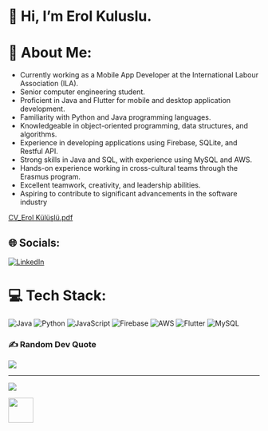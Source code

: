 
<p align="center"><h1><b>
  👋 Hi, I’m Erol Kuluslu.
      </b></h1>

# 💫 About Me:
- Currently working as a Mobile App Developer at the International Labour Association (ILA).
- Senior computer engineering student.
- Proficient in Java and Flutter for mobile and desktop application development.
- Familiarity with Python and Java programming languages.
- Knowledgeable in object-oriented programming, data structures, and algorithms.
- Experience in developing applications using Firebase, SQLite, and Restful API.
- Strong skills in Java and SQL, with experience using MySQL and AWS.
- Hands-on experience working in cross-cultural teams through the Erasmus program.
- Excellent teamwork, creativity, and leadership abilities.
- Aspiring to contribute to significant advancements in the software industry
  
[CV_Erol Külüşlü.pdf](https://github.com/erolkuluslu/erolkuluslu/files/11725716/CV_Erol.Kuluslu.pdf)

## 🌐 Socials:
[![LinkedIn](https://img.shields.io/badge/LinkedIn-%230077B5.svg?logo=linkedin&logoColor=white)](https://linkedin.com/in/erol-külüşlü-966ba9210) 

# 💻 Tech Stack:
![Java](https://img.shields.io/badge/java-%23ED8B00.svg?style=for-the-badge&logo=java&logoColor=white) ![Python](https://img.shields.io/badge/python-3670A0?style=for-the-badge&logo=python&logoColor=ffdd54) ![JavaScript](https://img.shields.io/badge/javascript-%23323330.svg?style=for-the-badge&logo=javascript&logoColor=%23F7DF1E) ![Firebase](https://img.shields.io/badge/firebase-%23039BE5.svg?style=for-the-badge&logo=firebase) ![AWS](https://img.shields.io/badge/AWS-%23FF9900.svg?style=for-the-badge&logo=amazon-aws&logoColor=white) ![Flutter](https://img.shields.io/badge/Flutter-%2302569B.svg?style=for-the-badge&logo=Flutter&logoColor=white) ![MySQL](https://img.shields.io/badge/mysql-%2300f.svg?style=for-the-badge&logo=mysql&logoColor=white)
### ✍️ Random Dev Quote
![](https://quotes-github-readme.vercel.app/api?type=horizontal&theme=radical)

---
[![](https://visitcount.itsvg.in/api?id=erolkuluslu&icon=0&color=0)](https://visitcount.itsvg.in)

<!-- Proudly created with GPRM ( https://gprm.itsvg.in ) -->


<!---
erolkuluslu/erolkuluslu is a ✨ special ✨ repository because its `README.md` (this file) appears on your GitHub profile.
You can click the Preview link ![png-clipart-curriculum-vitae-job-hunting-resume-employment-cv-text-rectangle](https://user-images.githubusercontent.com/92374052/228720475-8ec27a32-362e-403d-8285-33e5fe889f9a.png)
to take a look at your changes.
--->
[<img src="https://user-images.githubusercontent.com/92374052/228719659-7fea33c4-7c12-41a8-850b-6f0111d07f61.png" width="50" height="50">](mailto:erolkuluslusoftware@gmail.com) 







